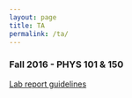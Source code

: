 ```yaml
---
layout: page
title: TA
permalink: /ta/
---
```


### Fall 2016 - PHYS 101 & 150 ###
[Lab report guidelines](http://bernardinelli.org/downloads/guidelines.pdf)
